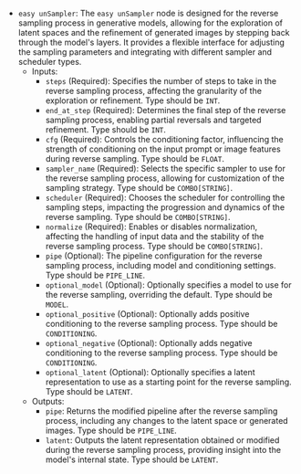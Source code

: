 - `easy unSampler`: The `easy unSampler` node is designed for the reverse sampling process in generative models, allowing for the exploration of latent spaces and the refinement of generated images by stepping back through the model's layers. It provides a flexible interface for adjusting the sampling parameters and integrating with different sampler and scheduler types.
    - Inputs:
        - `steps` (Required): Specifies the number of steps to take in the reverse sampling process, affecting the granularity of the exploration or refinement. Type should be `INT`.
        - `end_at_step` (Required): Determines the final step of the reverse sampling process, enabling partial reversals and targeted refinement. Type should be `INT`.
        - `cfg` (Required): Controls the conditioning factor, influencing the strength of conditioning on the input prompt or image features during reverse sampling. Type should be `FLOAT`.
        - `sampler_name` (Required): Selects the specific sampler to use for the reverse sampling process, allowing for customization of the sampling strategy. Type should be `COMBO[STRING]`.
        - `scheduler` (Required): Chooses the scheduler for controlling the sampling steps, impacting the progression and dynamics of the reverse sampling. Type should be `COMBO[STRING]`.
        - `normalize` (Required): Enables or disables normalization, affecting the handling of input data and the stability of the reverse sampling process. Type should be `COMBO[STRING]`.
        - `pipe` (Optional): The pipeline configuration for the reverse sampling process, including model and conditioning settings. Type should be `PIPE_LINE`.
        - `optional_model` (Optional): Optionally specifies a model to use for the reverse sampling, overriding the default. Type should be `MODEL`.
        - `optional_positive` (Optional): Optionally adds positive conditioning to the reverse sampling process. Type should be `CONDITIONING`.
        - `optional_negative` (Optional): Optionally adds negative conditioning to the reverse sampling process. Type should be `CONDITIONING`.
        - `optional_latent` (Optional): Optionally specifies a latent representation to use as a starting point for the reverse sampling. Type should be `LATENT`.
    - Outputs:
        - `pipe`: Returns the modified pipeline after the reverse sampling process, including any changes to the latent space or generated images. Type should be `PIPE_LINE`.
        - `latent`: Outputs the latent representation obtained or modified during the reverse sampling process, providing insight into the model's internal state. Type should be `LATENT`.
